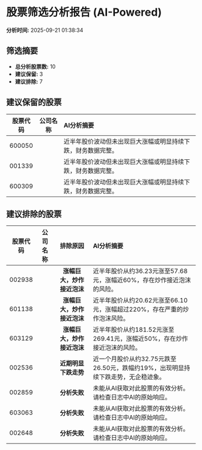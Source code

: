 # 股票筛选分析报告 (AI-Powered)

**分析时间:** 2025-09-21 01:38:34

## 筛选摘要

- **总分析股票数:** 10
- **建议保留:** 3
- **建议排除:** 7

## 建议保留的股票

| 股票代码 | 公司名称 | AI分析摘要 |
|:---:|:---:|:---|
| 600050 |  | 近半年股价波动但未出现巨大涨幅或明显持续下跌，财务数据完整。 |
| 001339 |  | 近半年股价波动但未出现巨大涨幅或明显持续下跌，财务数据完整。 |
| 600309 |  | 近半年股价波动但未出现巨大涨幅或明显持续下跌，财务数据完整。 |

## 建议排除的股票

| 股票代码 | 公司名称 | 排除原因 | AI分析摘要 |
|:---:|:---:|:---:|:---|
| 002938 |  | **涨幅巨大，炒作接近泡沫** | 近半年股价从约36.23元涨至57.68元，涨幅近60%，存在炒作接近泡沫的风险。 |
| 601138 |  | **涨幅巨大，炒作接近泡沫** | 近半年股价从约20.62元涨至66.10元，涨幅超过220%，存在严重的炒作泡沫风险。 |
| 603129 |  | **涨幅巨大，炒作接近泡沫** | 近半年股价从约181.52元涨至269.41元，涨幅近50%，存在炒作接近泡沫的风险。 |
| 002536 |  | **近期明显下跌走势** | 近一个月股价从约32.75元跌至26.50元，跌幅约19%，出现明显持续下跌走势，无企稳迹象。 |
| 002859 |  | **分析失败** | 未能从AI获取对此股票的有效分析。请检查日志中AI的原始响应。 |
| 603063 |  | **分析失败** | 未能从AI获取对此股票的有效分析。请检查日志中AI的原始响应。 |
| 002648 |  | **分析失败** | 未能从AI获取对此股票的有效分析。请检查日志中AI的原始响应。 |
